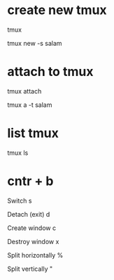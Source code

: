 # create new tmux

tmux 

tmux new -s salam


# attach to tmux

tmux attach

tmux a -t salam

# list tmux

tmux ls


# cntr + b

Switch                    s

Detach (exit)             d

Create window             c

Destroy window            x

Split horizontally        %

Split vertically          "

